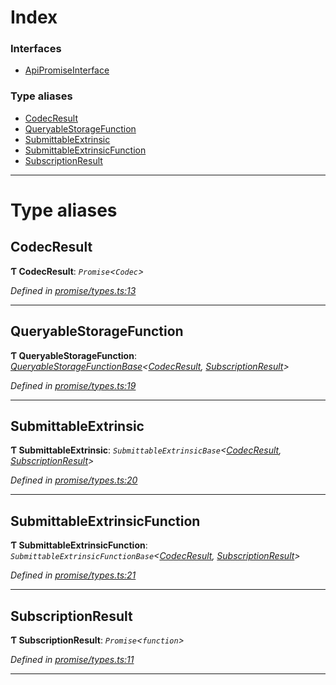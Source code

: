 

# Index

### Interfaces

* [ApiPromiseInterface](../interfaces/_promise_types_.apipromiseinterface.md)

### Type aliases

* [CodecResult](_promise_types_.md#codecresult)
* [QueryableStorageFunction](_promise_types_.md#queryablestoragefunction)
* [SubmittableExtrinsic](_promise_types_.md#submittableextrinsic)
* [SubmittableExtrinsicFunction](_promise_types_.md#submittableextrinsicfunction)
* [SubscriptionResult](_promise_types_.md#subscriptionresult)

---

# Type aliases

<a id="codecresult"></a>

##  CodecResult

**Ƭ CodecResult**: *`Promise`<`Codec`>*

*Defined in [promise/types.ts:13](https://github.com/polkadot-js/api/blob/5445314/packages/api/src/promise/types.ts#L13)*

___
<a id="queryablestoragefunction"></a>

##  QueryableStorageFunction

**Ƭ QueryableStorageFunction**: *[QueryableStorageFunctionBase](../interfaces/_types_.queryablestoragefunctionbase.md)<[CodecResult](_promise_types_.md#codecresult), [SubscriptionResult](_promise_types_.md#subscriptionresult)>*

*Defined in [promise/types.ts:19](https://github.com/polkadot-js/api/blob/5445314/packages/api/src/promise/types.ts#L19)*

___
<a id="submittableextrinsic"></a>

##  SubmittableExtrinsic

**Ƭ SubmittableExtrinsic**: *`SubmittableExtrinsicBase`<[CodecResult](_promise_types_.md#codecresult), [SubscriptionResult](_promise_types_.md#subscriptionresult)>*

*Defined in [promise/types.ts:20](https://github.com/polkadot-js/api/blob/5445314/packages/api/src/promise/types.ts#L20)*

___
<a id="submittableextrinsicfunction"></a>

##  SubmittableExtrinsicFunction

**Ƭ SubmittableExtrinsicFunction**: *`SubmittableExtrinsicFunctionBase`<[CodecResult](_promise_types_.md#codecresult), [SubscriptionResult](_promise_types_.md#subscriptionresult)>*

*Defined in [promise/types.ts:21](https://github.com/polkadot-js/api/blob/5445314/packages/api/src/promise/types.ts#L21)*

___
<a id="subscriptionresult"></a>

##  SubscriptionResult

**Ƭ SubscriptionResult**: *`Promise`<`function`>*

*Defined in [promise/types.ts:11](https://github.com/polkadot-js/api/blob/5445314/packages/api/src/promise/types.ts#L11)*

___

